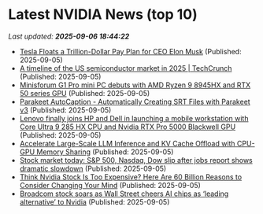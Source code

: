 # Latest NVIDIA News (top 10)
_Last updated: **2025-09-06 18:44:22**_

- [Tesla Floats a Trillion-Dollar Pay Plan for CEO Elon Musk](https://www.investopedia.com/tesla-floats-a-trillion-dollar-pay-plan-for-ceo-elon-musk-11804336) (Published: 2025-09-05)
- [A timeline of the US semiconductor market in 2025 | TechCrunch](https://techcrunch.com/2025/09/05/a-timeline-of-the-u-s-semiconductor-market-in-2025/) (Published: 2025-09-05)
- [Minisforum G1 Pro mini PC debuts with AMD Ryzen 9 8945HX and RTX 50 series GPU](https://www.notebookcheck.net/Minisforum-G1-Pro-mini-PC-debuts-with-AMD-Ryzen-9-8945HX-and-RTX-50-series-GPU.1106818.0.html) (Published: 2025-09-05)
- [Parakeet AutoCaption - Automatically Creating SRT Files with Parakeet v3](https://www.digitalocean.com/community/tutorials/srt-generation-parakeet-autocaption) (Published: 2025-09-05)
- [Lenovo finally joins HP and Dell in launching a mobile workstation with Core Ultra 9 285 HX CPU and Nvidia RTX Pro 5000 Blackwell GPU](https://www.techradar.com/pro/lenovo-finally-joins-hp-and-dell-in-launching-a-mobile-workstation-with-core-ultra-9-285-hx-cpu-and-nvidia-rtx-pro-5000-blackwell-gpu) (Published: 2025-09-05)
- [Accelerate Large-Scale LLM Inference and KV Cache Offload with CPU-GPU Memory Sharing](https://developer.nvidia.com/blog/accelerate-large-scale-llm-inference-and-kv-cache-offload-with-cpu-gpu-memory-sharing/) (Published: 2025-09-05)
- [Stock market today: S&P 500, Nasdaq, Dow slip after jobs report shows dramatic slowdown](https://finance.yahoo.com/news/live/stock-market-today-sp-500-nasdaq-dow-slip-after-jobs-report-shows-dramatic-slowdown-172116021.html) (Published: 2025-09-05)
- [Think Nvidia Stock Is Too Expensive? Here Are 60 Billion Reasons to Consider Changing Your Mind](https://biztoc.com/x/b9abaad866c03181) (Published: 2025-09-05)
- [Broadcom stock soars as Wall Street cheers AI chips as ‘leading alternative’ to Nvidia](https://biztoc.com/x/49e4da17d1c7a7b8) (Published: 2025-09-05)
